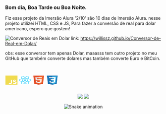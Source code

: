 
### Bom dia, Boa Tarde ou Boa Noite.
Fiz esse projeto da Imersão Alura '2/10' são 10 dias de Imersão Alura. nesse projeto utilizei HTML, CSS e JS,
Para fazer a conversão de real para dolar americano, espero que gostem!

![Conversor de Reais em Dolar](https://user-images.githubusercontent.com/93554726/158038050-4fec4a31-8cc2-4880-b243-98fc5c75b5a1.gif)
link: https://willissz.github.io/Conversor-de-Real-em-Dolar/

obs: esse conversor tem apenas Dolar, maaasss tem outro projeto no meu GitHub que também converte dolares mas também converte Euro e BitCoin.
  
  ##
  
 <div style="display: inline_block" align="start"><br>
  <img align="center" alt="isma-Js" height="30" width="40" src="https://raw.githubusercontent.com/devicons/devicon/master/icons/javascript/javascript-plain.svg">
  <img align="center" alt="isma-React" height="30" width="40" src="https://raw.githubusercontent.com/devicons/devicon/master/icons/react/react-original.svg">
  <img align="center" alt="isma-HTML" height="30" width="40" src="https://raw.githubusercontent.com/devicons/devicon/master/icons/html5/html5-original.svg">
  <img align="center" alt="isma-CSS" height="30" width="40" src="https://raw.githubusercontent.com/devicons/devicon/master/icons/css3/css3-original.svg">   
</div>
  
##
  
  <div align="center"> 
  <a href = "mailto:willisdev5@gmail.com"><img src="https://img.shields.io/badge/-Gmail-%23333?style=for-the-badge&logo=gmail&logoColor=white" target="_blank"></a>
  <a href="https://www.linkedin.com/in/samuel-willis123/" target="_blank"><img src="https://img.shields.io/badge/-LinkedIn-%230077B5?style=for-the-badge&logo=linkedin&logoColor=white" target="_blank"></a> 
 
  ![Snake animation](https://github.com/ismaelgomesdasilva/ismaelgomesdasilva/blob/output/github-contribution-grid-snake.svg)
 
</div>
